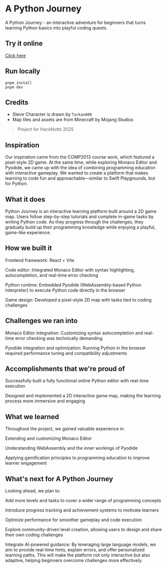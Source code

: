 # A Python Journey

A Python Journey - an interactive adventure for beginners that turns learning Python basics into playful coding quests.

## Try it online

[Click here](https://gh.xuanzhi33.cn/python-journey/)

## Run locally

```
pnpm install
pnpm dev
```

## Credits

- Steve Character is drawn by `Tarkan809`
- Map tiles and assets are from Minecraft by Mojang Studios

> Project for HackNotts 2025

## Inspiration
Our inspiration came from the COMP2013 course work, which featured a pixel-style 2D game. At the same time, while exploring Monaco Editor and Pyodide, we came up with the idea of combining programming education with interactive gameplay. We wanted to create a platform that makes learning to code fun and approachable—similar to Swift Playgrounds, but for Python.

## What it does
Python Journey is an interactive learning platform built around a 2D game map. Users follow step-by-step tutorials and complete in-game tasks by writing Python code. As they progress through the challenges, they gradually build up their programming knowledge while enjoying a playful, game-like experience.

## How we built it
Frontend framework: React + Vite

Code editor: Integrated Monaco Editor with syntax highlighting, autocompletion, and real-time error checking

Python runtime: Embedded Pyodide (WebAssembly-based Python interpreter) to execute Python code directly in the browser

Game design: Developed a pixel-style 2D map with tasks tied to coding challenges

## Challenges we ran into
Monaco Editor integration: Customizing syntax autocompletion and real-time error checking was technically demanding

Pyodide integration and optimization: Running Python in the browser required performance tuning and compatibility adjustments

## Accomplishments that we're proud of
Successfully built a fully functional online Python editor with real-time execution

Designed and implemented a 2D interactive game map, making the learning process more immersive and engaging

## What we learned
Throughout the project, we gained valuable experience in:

Extending and customizing Monaco Editor

Understanding WebAssembly and the inner workings of Pyodide

Applying gamification principles to programming education to improve learner engagement

## What's next for A Python Journey
Looking ahead, we plan to:

Add more levels and tasks to cover a wider range of programming concepts

Introduce progress tracking and achievement systems to motivate learners

Optimize performance for smoother gameplay and code execution

Explore community-driven level creation, allowing users to design and share their own coding challenges

Integrate AI-powered guidance: By leveraging large language models, we aim to provide real-time hints, explain errors, and offer personalized learning paths. This will make the platform not only interactive but also adaptive, helping beginners overcome challenges more effectively.